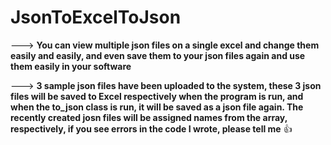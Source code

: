 # JsonToExcelToJson

---> **You can view multiple json files on a single excel and change them easily and easily, and even save them to your json files again and use them easily in your software**

---> **3 sample json files have been uploaded to the system, these 3 json files will be saved to Excel respectively when the program is run, and when the to_json class is run, it will be saved as a json file again. The recently created josn files will be assigned names from the array, respectively, if you see errors in the code I wrote, please tell me**  :+1:
